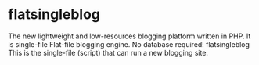 # flatsingleblog
The new lightweight and low-resources blogging platform written in PHP. It is single-file Flat-file blogging engine. No database required!
flatsingleblog
This is the single-file (script) that can run a new blogging site.
